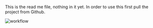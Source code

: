 This is the read me file, nothing in it yet.
In order to use this first pull the project from Github.

![workflow](https://github.com/<40508135>/<sem>/actions/workflows/main.yml/badge.svg)